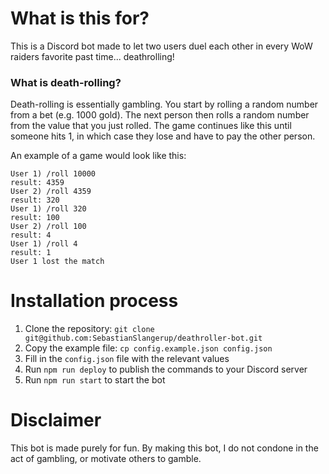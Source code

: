 # What is this for?
This is a Discord bot made to let two users duel each other in every WoW raiders favorite past time... deathrolling!
### What is death-rolling?
Death-rolling is essentially gambling. You start by rolling a random number from a bet (e.g. 1000 gold).
The next person then rolls a random number from the value that you just rolled. The game continues like this until
someone hits 1, in which case they lose and have to pay the other person.

An example of a game would look like this:
```
User 1) /roll 10000
result: 4359
User 2) /roll 4359
result: 320
User 1) /roll 320
result: 100
User 2) /roll 100
result: 4
User 1) /roll 4
result: 1
User 1 lost the match
```

# Installation process

1) Clone the repository: `git clone git@github.com:SebastianSlangerup/deathroller-bot.git`
2) Copy the example file: `cp config.example.json config.json`
3) Fill in the `config.json` file with the relevant values
4) Run `npm run deploy` to publish the commands to your Discord server
5) Run `npm run start` to start the bot

# Disclaimer
This bot is made purely for fun. By making this bot, I do not condone in the act of gambling, or motivate others to gamble.
